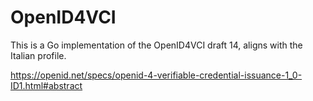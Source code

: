 # OpenID4VCI

This is a Go implementation of the OpenID4VCI draft 14, aligns with the Italian profile.

<https://openid.net/specs/openid-4-verifiable-credential-issuance-1_0-ID1.html#abstract>
